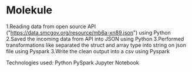 # Molekule

1.Reading data from open source API ("https://data.smcgov.org/resource/mb6a-xn89.json") using Python
2.Saved the incoming data from API into JSON using Python
3.Performed transformations like separated the struct and array type into string on json file using Pyspark
3.Write the clean output into a csv using Pyspark


Technologies used:
Python
PySpark
Jupyter Notebook

